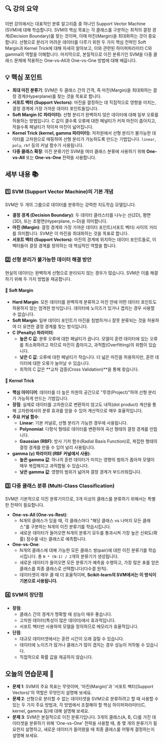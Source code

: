 ## 🔍 강의 요약
이번 강의에서는 대표적인 분류 알고리즘 중 하나인 Support Vector Machine (SVM)에 대해 학습합니다. SVM의 핵심 목표는 각 클래스를 구분하는 최적의 결정 경계(Decision Boundary)를 찾는 것이며, 이때 마진(Margin)을 최대화하는 것이 중요합니다. 선형으로 분리가 어려운 데이터를 다루기 위한 두 가지 핵심 전략인 Soft Margin과 Kernel Trick에 대해 자세히 알아보고, 이와 관련된 하이퍼파라미터 C와 gamma의 역할을 이해합니다. 마지막으로, 본질적으로 이진 분류기인 SVM을 다중 클래스 문제에 적용하는 One-vs-All과 One-vs-One 방법에 대해 배웁니다.

## 💡 핵심 포인트
- **최대 마진 분류기**: SVM은 두 클래스 간의 간격, 즉 마진(Margin)을 최대화하는 결정 경계(Hyperplane)를 찾는 것을 목표로 합니다.
- **서포트 벡터 (Support Vectors)**: 마진을 결정하는 데 직접적으로 영향을 미치는, 결정 경계에 가장 가까운 데이터 포인트들입니다.
- **Soft Margin (C 파라미터)**: 선형 분리가 완벽하지 않은 데이터에 대해 일부 오류를 허용하는 방법입니다. C 값이 클수록 오류에 대한 페널티가 커져 마진이 좁아지고, 작을수록 페널티가 작아져 마진이 넓어집니다.
- **Kernel Trick (kernel, gamma 파라미터)**: 저차원에서 선형 분리가 불가능한 데이터를 고차원으로 매핑하여 선형 분리가 가능하도록 만드는 기법입니다. `linear`, `poly`, `rbf` 등의 커널 함수가 사용됩니다.
- **다중 클래스 확장**: 이진 분류기인 SVM을 여러 클래스 분류에 사용하기 위해 **One-vs-All** 또는 **One-vs-One** 전략을 사용합니다.

## 세부 내용 📚
### 1️⃣ SVM (Support Vector Machine)의 기본 개념
SVM은 두 개의 그룹으로 데이터를 분류하는 강력한 지도학습 모델입니다.
- **결정 경계 (Decision Boundary)**: 두 데이터 클러스터를 나누는 선(2D), 평면(3D), 또는 초평면(Hyperplane, n-D)을 의미합니다.
- **마진 (Margin)**: 결정 경계와 가장 가까운 데이터 포인트(서포트 벡터) 사이의 거리를 의미합니다. SVM은 이 마진을 최대화하는 것을 목표로 합니다.
- **서포트 벡터 (Support Vectors)**: 마진의 경계에 위치하는 데이터 포인트들로, 이 벡터들이 결정 경계를 정의하는 데 핵심적인 역할을 합니다.

### 2️⃣ 선형 분리가 불가능한 데이터 해결 방안
현실의 데이터는 완벽하게 선형으로 분리되지 않는 경우가 많습니다. SVM은 이를 해결하기 위해 두 가지 방법을 제공합니다.

#### 🔹 Soft Margin
- **Hard Margin**: 모든 데이터를 완벽하게 분류하고 마진 안에 어떤 데이터 포인트도 허용하지 않는 엄격한 방식입니다. 데이터에 노이즈가 있거나 겹치는 경우 사용할 수 없습니다.
- **Soft Margin**: 일부 데이터 포인트가 마진을 침범하거나 잘못 분류되는 것을 허용하여 더 유연한 결정 경계를 찾는 방식입니다.
- **C (Penalty) 파라미터**:
    - **높은 C 값**: 분류 오류에 대한 페널티가 큽니다. 모델이 훈련 데이터에 있는 오류를 최소화하려고 하므로 마진이 좁아지고, 과적합(Overfitting)의 위험이 있습니다.
    - **낮은 C 값**: 오류에 대한 페널티가 작습니다. 더 넓은 마진을 허용하지만, 훈련 데이터에 대한 오류가 늘어날 수 있습니다.
    - 최적의 C 값은 **교차 검증(Cross Validation)**을 통해 찾습니다.

#### 🔹 Kernel Trick
- **핵심 아이디어**: 데이터를 더 높은 차원의 공간으로 "투영(Project)"하여 선형 분리가 가능하게 만드는 기법입니다.
- **장점**: 실제로 데이터를 고차원으로 변환하지 않고도 내적(dot product) 계산을 통해 고차원에서의 분류 효과를 얻을 수 있어 계산적으로 매우 효율적입니다.
- **주요 커널 함수**:
    - **Linear**: 기본 커널로, 선형 분리가 가능한 경우에 사용됩니다.
    - **Polynomial**: 다항식 형태로 데이터를 변환하여 곡선 형태의 결정 경계를 만듭니다.
    - **Gaussian (RBF)**: 방사 기저 함수(Radial Basis Function)로, 복잡한 형태의 결정 경계를 만들 수 있어 널리 사용됩니다.
- **gamma (γ) 파라미터 (RBF 커널에서 사용)**:
    - **높은 gamma 값**: 하나의 훈련 데이터가 미치는 영향의 범위가 좁아져 모델이 매우 복잡해지고 과적합될 수 있습니다.
    - **낮은 gamma 값**: 영향의 범위가 넓어져 결정 경계가 부드러워집니다.

### 3️⃣ 다중 클래스 분류 (Multi-Class Classification)
SVM은 기본적으로 이진 분류기이므로, 3개 이상의 클래스를 분류하기 위해서는 특별한 전략이 필요합니다.
- **One-vs-All (One-vs-Rest)**:
    - N개의 클래스가 있을 때, 각 클래스마다 "해당 클래스 vs 나머지 모든 클래스"를 구분하는 N개의 이진 분류기를 학습시킵니다.
    - 새로운 데이터가 들어오면 N개의 분류기 모두를 통과시켜 가장 높은 신뢰도(확률) 점수를 내는 클래스로 예측합니다.
- **One-vs-One**:
    - N개의 클래스에 대해 가능한 모든 클래스 쌍(pair)에 대한 이진 분류기를 학습시킵니다. 총 `N * (N-1) / 2`개의 분류기가 생성됩니다.
    - 새로운 데이터가 들어오면 모든 분류기가 예측을 수행하고, 가장 많은 표를 얻은 클래스를 최종 클래스로 선택합니다(다수결 원칙).
    - 데이터셋이 매우 클 때 더 효율적이며, **Scikit-learn의 SVM에서는 이 방식이 기본으로 사용됩니다.**

### 4️⃣ SVM의 장단점
- **장점**:
    - 클래스 간의 경계가 명확할 때 성능이 매우 좋습니다.
    - 고차원 데이터(특성이 많은 데이터)에서 효과적입니다.
    - 서포트 벡터만 사용하여 모델을 정의하므로 메모리가 효율적입니다.
- **단점**:
    - 대규모 데이터셋에서는 훈련 시간이 오래 걸릴 수 있습니다.
    - 데이터에 노이즈가 많거나 클래스가 많이 겹치는 경우 성능이 저하될 수 있습니다.
    - 직접적으로 확률 값을 제공하지 않습니다.

## 오늘의 연습문제 📝
- **문제 1**: SVM의 주요 목표는 무엇이며, '마진(Margin)'과 '서포트 벡터(Support Vectors)'의 역할은 무엇인지 설명해 보세요.
- **문제 2**: 선형으로 분리할 수 없는 데이터셋을 SVM으로 분류하려고 할 때 사용할 수 있는 두 가지 주요 방법과, 각 방법에서 조절해야 할 핵심 하이퍼파라미터(C, kernel, gamma 등)에 대해 설명해 보세요.
- **문제 3**: SVM은 본질적으로 이진 분류기입니다. 3개의 클래스(A, B, C)를 가진 데이터셋을 분류하기 위해 'One-vs-One' 전략을 사용할 때, 총 몇 개의 분류기가 필요한지 설명하고, 새로운 데이터가 들어왔을 때 최종 클래스를 어떻게 결정하는지 설명해 보세요.
